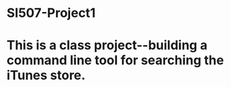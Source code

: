 # SI507-Project1

# This is a class project--building a command line tool for searching the iTunes store.
